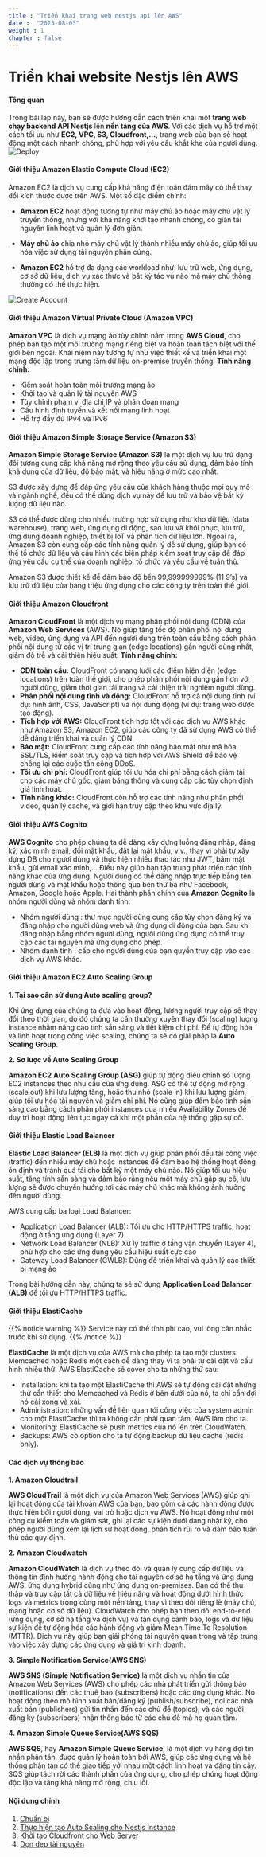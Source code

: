 ```yaml
---
title : "Triển khai trang web nestjs api lên AWS"
date :  "2025-08-03"
weight : 1 
chapter : false
---
```


# Triển khai website Nestjs lên AWS

#### Tổng quan

Trong bài lap này, bạn sẽ được hướng dẫn cách triển khai một **trang web chạy backend API Nestjs** lên **nền tảng của AWS**. Với các dịch vụ hỗ trợ một cách tối ưu như **EC2, VPC, S3, Cloudfront,...**, trang web của bạn sẽ hoạt động một cách nhanh chóng, phù hợp với yêu cầu khắt khe của người dùng.
![Deploy](/images/1/Diagram.png)

#### Giới thiệu Amazon Elastic Compute Cloud (EC2)

Amazon EC2 là dịch vụ cung cấp khả năng điện toán đám mây có thể thay đổi kích thước được trên AWS. Một số đặc điểm chính:
- **Amazon EC2** hoạt động tương tự như máy chủ ảo hoặc máy chủ vật lý truyền thống, nhưng với khả năng khởi tạo nhanh chóng, co giãn tài nguyên linh hoạt và quản lý đơn giản.
- **Máy chủ ảo** chia nhỏ máy chủ vật lý thành nhiều máy chủ ảo, giúp tối ưu hóa việc sử dụng tài nguyên phần cứng.

- **Amazon EC2** hỗ trợ đa dạng các workload như: lưu trữ web, ứng dụng, cơ sở dữ liệu, dịch vụ xác thực và bất kỳ tác vụ nào mà máy chủ thông thường có thể thực hiện.

![Create Account](/images/1/h1.jpeg)

#### Giới thiệu Amazon Virtual Private Cloud (Amazon VPC)

**Amazon VPC** là dịch vụ mạng ảo tùy chỉnh nằm trong **AWS Cloud**, cho phép bạn tạo một môi trường mạng riêng biệt và hoàn toàn tách biệt với thế giới bên ngoài. Khái niệm này tương tự như việc thiết kế và triển khai một mạng độc lập trong trung tâm dữ liệu on-premise truyền thống.
**Tính năng chính:**
- Kiểm soát hoàn toàn môi trường mạng ảo
- Khởi tạo và quản lý tài nguyên AWS
- Tùy chỉnh phạm vi địa chỉ IP và phân đoạn mạng
- Cấu hình định tuyến và kết nối mạng linh hoạt
- Hỗ trợ đầy đủ IPv4 và IPv6

#### Giới thiệu Amazon Simple Storage Service (Amazon S3) 

**Amazon Simple Storage Service (Amazon S3)** là một dịch vụ lưu trữ dạng đối tượng cung cấp khả năng mở rộng theo yêu cầu sử dụng, đảm bảo tính khả dụng của dữ liệu, độ bảo mật, và hiệu năng ở mức cao nhất.

S3 được xây dựng để đáp ứng yêu cầu của khách hàng thuộc mọi quy mô và ngành nghề, đều có thể dùng dịch vụ này để lưu trữ và bảo vệ bất kỳ lượng dữ liệu nào.

S3 có thể được dùng cho nhiều trường hợp sử dụng như kho dữ liệu (data warehouse), trang web, ứng dụng di động, sao lưu và khôi phục, lưu trữ, ứng dụng doanh nghiệp, thiết bị IoT và phân tích dữ liệu lớn. Ngoài ra, Amazon S3 còn cung cấp các tính năng quản lý dễ sử dụng, giúp bạn có thể tổ chức dữ liệu và cấu hình các biện pháp kiểm soát truy cập để đáp ứng yêu cầu cụ thể của doanh nghiệp, tổ chức và yêu cầu về tuân thủ.

Amazon S3 được thiết kế để đảm bảo độ bền 99,999999999% (11 9’s) và lưu trữ dữ liệu của hàng triệu ứng dụng cho các công ty trên toàn thế giới.

#### Giới thiệu Amazon Cloudfront

**Amazon CloudFront** là một dịch vụ mạng phân phối nội dung (CDN) của **Amazon Web Services** (AWS). Nó giúp tăng tốc độ phân phối nội dung web, video, ứng dụng và API đến người dùng trên toàn cầu bằng cách phân phối nội dung từ các vị trí trung gian (edge locations) gần người dùng nhất, giảm độ trễ và cải thiện hiệu suất. 
**Tính năng chính:**
- **CDN toàn cầu:** CloudFront có mạng lưới các điểm hiện diện (edge locations) trên toàn thế giới, cho phép phân phối nội dung gần hơn với người dùng, giảm thời gian tải trang và cải thiện trải nghiệm người dùng. 
- **Phân phối nội dung tĩnh và động:** CloudFront hỗ trợ cả nội dung tĩnh (ví dụ: hình ảnh, CSS, JavaScript) và nội dung động (ví dụ: trang web được tạo động). 
- **Tích hợp với AWS:** CloudFront tích hợp tốt với các dịch vụ AWS khác như Amazon S3, Amazon EC2, giúp các công ty đã sử dụng AWS có thể dễ dàng triển khai và quản lý CDN. 
- **Bảo mật:** CloudFront cung cấp các tính năng bảo mật như mã hóa SSL/TLS, kiểm soát truy cập và tích hợp với AWS Shield để bảo vệ chống lại các cuộc tấn công DDoS. 
- **Tối ưu chi phí:** CloudFront giúp tối ưu hóa chi phí bằng cách giảm tải cho các máy chủ gốc, giảm băng thông và cung cấp các tùy chọn định giá linh hoạt. 
- **Tính năng khác:** CloudFront còn hỗ trợ các tính năng như phân phối video, quản lý cache, và giới hạn truy cập theo khu vực địa lý. 

#### Giới thiệu AWS Cognito

**AWS Cognito** cho phép chúng ta dễ dàng xây dựng luồng đăng nhập, đăng ký, xác minh email, đổi mật khẩu, đặt lại mật khẩu, v.v., thay vì phải tự xây dựng DB cho người dùng và thực hiện nhiều thao tác như JWT, băm mật khẩu, gửi email xác minh,... Điều này giúp bạn tập trung phát triển các tính năng khác của ứng dụng. Người dùng có thể đăng nhập trực tiếp bằng tên người dùng và mật khẩu hoặc thông qua bên thứ ba như Facebook, Amazon, Google hoặc Apple.
Hai thành phần chính của **Amazon Cognito** là nhóm người dùng và nhóm danh tính:

- Nhóm người dùng : thư mục người dùng cung cấp tùy chọn đăng ký và đăng nhập cho người dùng web và ứng dụng di động của bạn. Sau khi đăng nhập bằng nhóm người dùng, người dùng ứng dụng có thể truy cập các tài nguyên mà ứng dụng cho phép.
- Nhóm danh tính : cấp cho người dùng của bạn quyền truy cập vào các dịch vụ AWS khác.

#### Giới thiệu Amazon EC2 Auto Scaling Group

**1. Tại sao cần sử dụng Auto scaling group?**

Khi ứng dụng của chúng ta đưa vào hoạt động, lượng người truy cập sẽ thay đổi theo thời gian, do đó chúng ta cần thường xuyên thay đổi (scaling) lượng instance nhằm nâng cao tính sẵn sàng và tiết kiệm chi phí. Để tự động hóa và linh hoạt trong công việc scaling, chúng ta sẽ có giải pháp là **Auto Scaling Group**.

**2. Sơ lược về Auto Scaling Group**

**Amazon EC2 Auto Scaling Group (ASG)** giúp tự động điều chỉnh số lượng EC2 instances theo nhu cầu của ứng dụng. ASG có thể tự động mở rộng (scale out) khi lưu lượng tăng, hoặc thu nhỏ (scale in) khi lưu lượng giảm, giúp tối ưu hóa tài nguyên và giảm chi phí. Nó cũng giúp đảm bảo tính sẵn sàng cao bằng cách phân phối instances qua nhiều Availability Zones để duy trì hoạt động liên tục ngay cả khi một phần của hệ thống gặp sự cố.

#### Giới thiệu Elastic Load Balancer

**Elastic Load Balancer (ELB)** là một dịch vụ giúp phân phối đều tải công việc (traffic) đến nhiều máy chủ hoặc instances để đảm bảo hệ thống hoạt động ổn định và tránh quá tải cho bất kỳ một máy chủ nào. Nó giúp tối ưu hiệu suất, tăng tính sẵn sàng và đảm bảo rằng nếu một máy chủ gặp sự cố, lưu lượng sẽ được chuyển hướng tới các máy chủ khác mà không ảnh hưởng đến người dùng.

AWS cung cấp ba loại Load Balancer:

- Application Load Balancer (ALB): Tối ưu cho HTTP/HTTPS traffic, hoạt động ở tầng ứng dụng (Layer 7)
- Network Load Balancer (NLB): Xử lý traffic ở tầng vận chuyển (Layer 4), phù hợp cho các ứng dụng yêu cầu hiệu suất cực cao
- Gateway Load Balancer (GWLB): Dùng để triển khai và quản lý các thiết bị mạng ảo

Trong bài hướng dẫn này, chúng ta sẽ sử dụng **Application Load Balancer (ALB)** để tối ưu HTTP/HTTPS traffic.

#### Giới thiệu ElastiCache

{{% notice warning %}}
Service này có thể tính phí cao, vui lòng cân nhắc trước khi sử dụng. 
{{% /notice %}}

**ElastiCache** là một dịch vụ của AWS mà cho phép ta tạo một clusters Memcached hoặc Redis một cách dễ dàng thay vì ta phải tự cài đặt và cấu hình nhiều thứ. 
AWS ElastiCache sẽ cover cho ta nhứng thứ sau:

- Installation: khi ta tạo một ElastiCache thì AWS sẽ tự động cài đặt những thứ cần thiết cho Memcached và Redis ở bên dưới của nó, ta chỉ cần đợi nó cài xong và xài.
- Administration: những vấn đề liên quan tới công việc của system admin cho một ElastiCache thì ta không cần phải quan tâm, AWS làm cho ta.
- Monitoring: ElastiCache sẽ push metrics của nó lên trên CloudWatch.
- Backups: AWS có option cho ta tự động backup dữ liệu cache (redis only).

#### Các dịch vụ thông báo

**1. Amazon Cloudtrail**

**AWS CloudTrail** là một dịch vụ của Amazon Web Services (AWS) giúp ghi lại hoạt động của tài khoản AWS của bạn, bao gồm cả các hành động được thực hiện bởi người dùng, vai trò hoặc dịch vụ AWS. Nó hoạt động như một công cụ kiểm toán và giám sát, ghi lại các sự kiện dưới dạng nhật ký, cho phép người dùng xem lại lịch sử hoạt động, phân tích rủi ro và đảm bảo tuân thủ các quy định. 

**2. Amazon Cloudwatch**

**Amazon CloudWatch** là dịch vụ theo dõi và quản lý cung cấp dữ liệu và thông tin định hướng hành động cho tài nguyên cơ sở hạ tầng và ứng dụng AWS, ứng dụng hybrid cũng như ứng dụng on-premises. Bạn có thể thu thập và truy cập tất cả dữ liệu về hiệu năng và hoạt động dưới hình thức logs và metrics trong cùng một nền tảng, thay vì theo dõi riêng lẻ (máy chủ, mạng hoặc cơ sở dữ liệu). CloudWatch cho phép bạn theo dõi end-to-end (ứng dụng, cơ sở hạ tầng và dịch vụ) và tận dụng cảnh báo, logs và dữ liệu sự kiện để tự động hóa các hành động và giảm Mean Time To Resolution (MTTR). Dịch vụ này giúp bạn giải phóng tài nguyên quan trọng và tập trung vào việc xây dựng các ứng dụng và giá trị kinh doanh.

**3. Simple Notification Service(AWS SNS)**

**AWS SNS (Simple Notification Service)** là một dịch vụ nhắn tin của Amazon Web Services (AWS) cho phép các nhà phát triển gửi thông báo (notifications) đến các thuê bao (subscribers) hoặc các ứng dụng khác. Nó hoạt động theo mô hình xuất bản/đăng ký (publish/subscribe), nơi các nhà xuất bản (publishers) gửi tin nhắn đến các chủ đề (topics), và các người đăng ký (subscribers) nhận thông báo từ các chủ đề mà họ quan tâm. 

**4. Amazon Simple Queue Service(AWS SQS)**

**AWS SQS**, hay **Amazon Simple Queue Service**, là một dịch vụ hàng đợi tin nhắn phân tán, được quản lý hoàn toàn bởi AWS, giúp các ứng dụng và hệ thống phân tán có thể giao tiếp với nhau một cách linh hoạt và đáng tin cậy. SQS giúp tách rời các thành phần của ứng dụng, cho phép chúng hoạt động độc lập và tăng khả năng mở rộng, chịu lỗi. 


#### Nội dung chính

1. [Chuẩn bị](1-create-new-aws-account/)
2. [Thực hiện tạo Auto Scaling cho Nestjs Instance](2-mfa-setup-for-aws-user-(root)/)
3. [Khởi tạo Cloudfront cho Web Server](3-create-admin-user-and-group/)
4. [Dọn dẹp tài nguyên](4-verify-new-account/)
